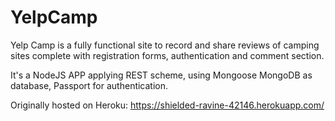 # YelpCamp
Yelp Camp is a fully functional site to record and share reviews of camping sites complete with registration forms, authentication and comment section.

It's a NodeJS APP applying REST scheme, using Mongoose MongoDB as database, Passport for authentication. 

Originally hosted on Heroku: https://shielded-ravine-42146.herokuapp.com/

